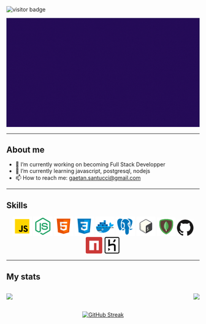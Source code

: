 ![visitor badge](https://visitor-badge.glitch.me/badge?page_id=GaetanSantucci.visitor-badge&left_color=black&right_color=purple&left_text=Hello%20Visitor)

![](./assets/images/prez.gif)

---

## About me

-   🔭 I’m currently working on becoming Full Stack Developper
-   🌱 I’m currently learning javascript, postgresql, nodejs
-   📫 How to reach me: gaetan.santucci@gmail.com

---

## Skills

<div style="text-align:center;">

![](./assets/icons/icons8-javascript-50.png)
![](./assets/icons/icons8-node-js-50.png)
![](./assets/icons/icons8-html-5-50.png)
![](./assets/icons/icons8-css3-50.png)
![](./assets/icons/icons8-docker-50.png)
![](./assets/icons/icons8-postgresql-50.png)
![](./assets/icons/icons8-bash-50.png)
<img src="./assets/icons/icons8-mongodb-96.png" width=48px>
<img src="./assets/icons/github.svg" width=43px>
<img src="./assets/icons/npm.svg" width=43px>
<img src="./assets/icons/heroku.svg" width=43px>

</div>

---

## My stats

<div style="    
    display: flex;
    justify-content: space-between;
    align-items: center;">
<span>

![](https://github-readme-stats.vercel.app/api?username=GaetanSantucci&hide=contribs&count_private=true&show_icons=true&theme=aura)

</span>

<span>

![](https://github-readme-stats.vercel.app/api/top-langs?username=GaetanSantucci&layout=compact&hide=contribs&count_private=true&show_icons=true&theme=aura)
</span>

</div>

<div style="text-align:center;">

[![GitHub Streak](https://github-readme-streak-stats.herokuapp.com?user=GaetanSantucci&theme=vision-friendly-dark&date_format=j%20M%5B%20Y%5D&fire=00DDB9)](https://git.io/streak-stats)

</div>
